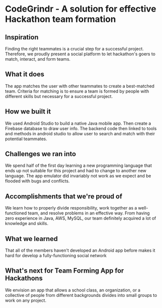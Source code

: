 # CodeGrindr - A solution for effective Hackathon team formation

## Inspiration
Finding the right teammates is a crucial step for a successful project. Therefore, we proudly present a social platform to let hackathon's goers to match, interact, and form teams. 

## What it does
The app matches the user with other teammates to create a best-matched team. Criteria for matching is to ensure a team is formed by people with different skills but necessary for a successful project.

## How we built it
We used Android Studio to build a native Java mobile app. Then create a Firebase database to draw user info. The backend code then linked to tools and methods in android studio to allow user to search and match with their potential teammates.

## Challenges we ran into
We spend half of the first day learning a new programming language that ends up not suitable for this project and had to change to another new language. The app emulator did invariably not work as we expect and be flooded with bugs and conflicts. 

## Accomplishments that we're proud of
We learn how to properly divide responsibility, work together as a well-functioned team, and resolve problems in an effective way. From having zero experience in Java, AWS, MySQL, our team definitely acquired a lot of knowledge and skills.  

## What we learned
That all of the members haven't developed an Android app before makes it hard for develop a fully-functioning social network

## What's next for Team Forming App for Hackathons
We envision an app that allows a school class, an organization, or a collective of people from different backgrounds divides into small groups to work on any project. 

